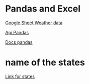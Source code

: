 # Pandas and Excel
[Google Sheet Weather data](https://docs.google.com/spreadsheets/d/1Rs1CKjiagTeXa53212JkjRSDu-tx77_YxEgGdkv5zRY/edit?pli=1&gid=0#gid=0)

[Api Pandas](https://pandas.pydata.org/docs/reference/index.html)

[Docs pandas](https://pandas.pydata.org/docs/)

# name of the states

[Link for states](https://www.sporcle.com/games/g/states)